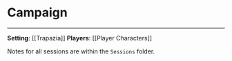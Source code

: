 # Campaign
---

**Setting**: [[Trapazia]]
**Players**: [[Player Characters]]

Notes for all sessions are within the `Sessions` folder.